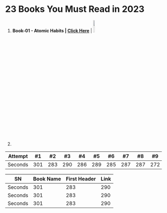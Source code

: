 # 23 Books You Must Read in 2023
1. **Book-01 - Atomic Habits | <a href="https://www.youtube.com/shorts/9uOsB39DwGM"> Click Here</a>** | <img src="https://github.com/psrana/23-Books-You-Must-Read-in-2023/assets/7460892/1bfd3c92-8304-4979-a7a2-9c99a24be947" width=10% height=10%>
2. 



Attempt | #1 | #2 | #3 | #4 | #5 | #6 | #7 | #8 | #9 | #10 | #11
--- | --- | --- | --- |--- |--- |--- |--- |--- |--- |--- |---
|Seconds | 301 | 283 | 290 | 286 | 289 | 285 | 287 | 287 | 272 | 276 | 269

| SN  | Book Name | First Header  | Link |
| --- | --- | --- | --- |
|Seconds | 301 | 283 | 290 |
|Seconds | 301 | 283 | 290 |
|Seconds | 301 | 283 | 290 |

